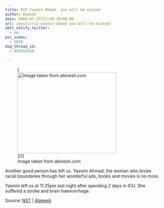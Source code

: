 ```yaml
---
title: RIP Yasmin Ahmad, you will be missed
author: Danesh
date: 2009-07-25T21:49:20+00:00
url: /posts/rip-yasmin-ahmad-you-will-be-missed/
aktt_notify_twitter:
  - no
pvc_views:
  - 5650
dsq_thread_id:
  - 895992610

---
```

<figure id="attachment_1687" aria-describedby="caption-attachment-1687" style="width: 320px" class="wp-caption alignnone">[<img loading="lazy" class="size-full wp-image-1687" title="yasmin230707-1" src="/wp-content/uploads/2009/07/yasmin230707-1.jpg" alt="Image taken from abinesh.com" width="320" height="263" />][1]<figcaption id="caption-attachment-1687" class="wp-caption-text">Image taken from abinesh.com</figcaption></figure>

Another good person has left us. Yasmin Ahmad, the woman who broke racial boundaries through her wonderful ads, books and movies is no more.

Yasmin left us at 11.25pm last night after spending 2 days in ICU. She suffered a stroke and brain haemorrhage.

Source: [NST][2] | [Abinesh][3]

 [1]: /wp-content/uploads/2009/07/yasmin230707-1.jpg
 [2]: http://www.nst.com.my/Current_News/NST/articles/20090725074453/Article/index_html
 [3]: http://www.abinesh.com/delirium/posts/rip-yasmin-ahmad/